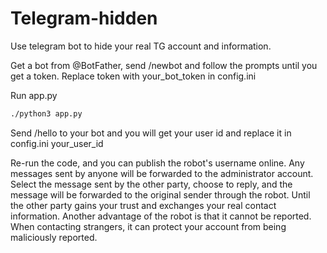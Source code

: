 # Telegram-hidden
Use telegram bot to hide your real TG account and information.

Get a bot from @BotFather, send /newbot and follow the prompts until you get a token.
Replace token with your_bot_token in config.ini

Run app.py
```sh
./python3 app.py
```
Send /hello to your bot and you will get your user id and replace it in config.ini your_user_id

Re-run the code, and you can publish the robot's username online.
Any messages sent by anyone will be forwarded to the administrator account.
Select the message sent by the other party, choose to reply, and the message will be forwarded to the original sender through the robot. Until the other party gains your trust and exchanges your real contact information.
Another advantage of the robot is that it cannot be reported. When contacting strangers, it can protect your account from being maliciously reported.
